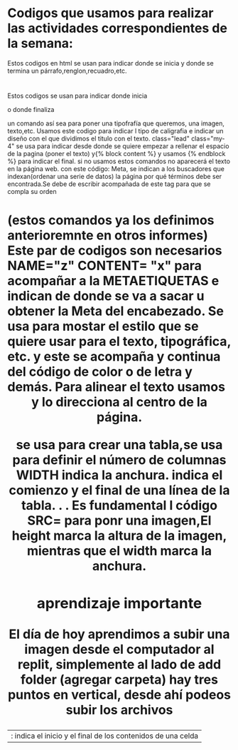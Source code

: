 # Codigos que usamos para realizar las actividades correspondientes de la semana: 
   Estos codigos en html se usan para indicar donde se inicia y donde  se termina un párrafo,renglon,recuadro,etc. <h1></h1>
   Estos codigos se usan para indicar donde inicia <p> o donde finaliza</p> un comando así sea para poner una tipofrafía que queremos, una imagen, texto,etc. 
Usamos este codigo para indicar l  tipo de caligrafia e indicar un diseño con el que dividimos el titulo con el texto.  class="lead" class="my-4"
se usa para  indicar desde donde se quiere empezar a  rellenar el espacio de la pagina (poner el texto) y{% block content %} y usamos {% endblock %} para indicar el final. si no usamos estos comandos no aparecerá el texto en la página web. 
con este código: Meta, se indican a los buscadores que indexan(ordenar una serie de datos) la página por qué términos debe ser encontrada.Se debe de escribir acompañada de este tag para que se compla su orden <h1> <HEAD> (estos comandos ya los definimos anterioremnte en otros informes) 
Este par de codigos son necesarios NAME="z" CONTENT= "x" para acompañar a la METAETIQUETAS e indican de donde se va a sacar u obtener la Meta del encabezado. 
</STYLE> Se usa para mostar el estilo que se quiere usar para el texto, tipográfica, etc. y este se acompaña y continua del código de color o de letra y demás. 
Para alinear el texto usamos <CENTER> y lo direcciona al centro de la página. 
<TABLE> se usa para crear una tabla,<COL WIDTH=> se usa para definir el número de columnas WIDTH indica la anchura.
</Tr> indica el comienzo y el final de una línea de la tabla. </tr>. <td>: indica el inicio y el final de los contenidos de una celda </td>.
Es fundamental l código SRC= para ponr una imagen,El height marca la altura de la imagen, mientras que el width marca la anchura.


### aprendizaje importante
El día de hoy aprendimos a subir una imagen desde el computador al replit, simplemente al lado de add folder (agregar carpeta) hay tres puntos en vertical, desde ahí podeos subir los archivos
		